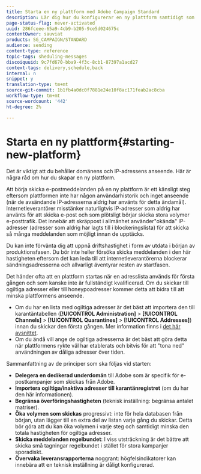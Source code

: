 ```yaml
---
title: Starta en ny plattform med Adobe Campaign Standard
description: Lär dig hur du konfigurerar en ny plattform samtidigt som du bibehåller domänens och IP-adressens anseende med Adobe Campaign Standard.
page-status-flag: never-activated
uuid: 286fceee-65a9-4cb9-b205-9ce5d024675c
contentOwner: sauviat
products: SG_CAMPAIGN/STANDARD
audience: sending
content-type: reference
topic-tags: sheduling-messages
discoiquuid: 9c7fd670-bba9-4f3c-8cb1-87397a1acd27
context-tags: delivery,schedule,back
internal: n
snippet: y
translation-type: tm+mt
source-git-commit: 1b1fb4a0dc0f7881e24e10f8ac171feab2ac8cba
workflow-type: tm+mt
source-wordcount: '442'
ht-degree: 2%

---
```



# Starta en ny plattform{#starting-new-platform}

Det är viktigt att du behåller domänens och IP-adressens anseende. Här är några råd om hur du skapar en ny plattform.

Att börja skicka e-postmeddelanden på en ny plattform är ett känsligt steg eftersom plattformen inte har någon användarhistorik och inget anseende (när de avsändande IP-adresserna aldrig har använts för detta ändamål). Internetleverantörer misstänker naturligtvis IP-adresser som aldrig har använts för att skicka e-post och som plötsligt börjar skicka stora volymer e-posttrafik. Det innebär att skräppost i allmänhet använder&quot;okända&quot; IP-adresser (adresser som aldrig har lagts till i blockeringslista) för att skicka så många meddelanden som möjligt innan de upptäcks.

Du kan inte förvänta dig att uppnå driftshastighet i form av utdata i början av produktionsfasen. Du bör inte heller försöka skicka meddelanden i den här hastigheten eftersom det kan leda till att internetleverantörerna blockerar sändningsadresserna och allvarligt äventyrar resten av startfasen.

Det händer ofta att en plattform startas när en adresslista används för första gången och som kanske inte är fullständigt kvalificerad. Om du skickar till ogiltiga adresser eller till honeypoadresser kommer detta att bidra till att minska plattformens anseende.
* Om du har en lista med ogiltiga adresser är det bäst att importera den till karantäntabellen (**[!UICONTROL Administration]** > **[!UICONTROL Channels]** > **[!UICONTROL Quarantines]** > **[!UICONTROL Addresses]**) innan du skickar den första gången. Mer information finns i [det här avsnittet](../../sending/using/understanding-quarantine-management.md#identifying-quarantined-addresses-for-the-entire-platform).
* Om du ändå vill ange de ogiltiga adresserna är det bäst att göra detta när plattformens rykte väl har etablerats och bitvis för att &quot;tona ned&quot; användningen av dåliga adresser över tiden.

Sammanfattning av de principer som ska följas vid starten:
* **Delegera en dedikerad underdomän** till Adobe som är specifik för e-postkampanjer som skickas från Adobe.
* **Importera ogiltiga/inaktiva adresser till karantänregistret** (om du har den här informationen).
* **Begränsa överföringshastigheten** (teknisk inställning: begränsa antalet matriser).
* **Öka volymen som skickas** progressivt: inte för hela databasen från början, utan lägger till en extra del av listan varje gång du skickar. Detta bör göra att du kan öka volymen i varje steg och samtidigt minska den totala hastigheten för ogiltiga adresser.
* **Skicka meddelanden regelbundet**: I viss utsträckning är det bättre att skicka små tagningar regelbundet i stället för stora kampanjer sporadiskt.
* **Övervaka leveransrapporterna** noggrant: högfelsindikatorer kan innebära att en teknisk inställning är dåligt konfigurerad.
